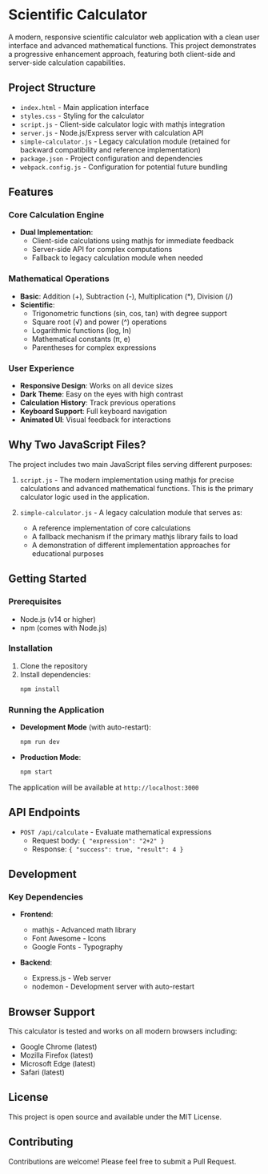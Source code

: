 # Scientific Calculator

A modern, responsive scientific calculator web application with a clean user interface and advanced mathematical functions. This project demonstrates a progressive enhancement approach, featuring both client-side and server-side calculation capabilities.

## Project Structure

- `index.html` - Main application interface
- `styles.css` - Styling for the calculator
- `script.js` - Client-side calculator logic with mathjs integration
- `server.js` - Node.js/Express server with calculation API
- `simple-calculator.js` - Legacy calculation module (retained for backward compatibility and reference implementation)
- `package.json` - Project configuration and dependencies
- `webpack.config.js` - Configuration for potential future bundling

## Features

### Core Calculation Engine
- **Dual Implementation**:
  - Client-side calculations using mathjs for immediate feedback
  - Server-side API for complex computations
  - Fallback to legacy calculation module when needed

### Mathematical Operations
- **Basic**: Addition (+), Subtraction (-), Multiplication (*), Division (/)
- **Scientific**:
  - Trigonometric functions (sin, cos, tan) with degree support
  - Square root (√) and power (^) operations
  - Logarithmic functions (log, ln)
  - Mathematical constants (π, e)
  - Parentheses for complex expressions

### User Experience
- **Responsive Design**: Works on all device sizes
- **Dark Theme**: Easy on the eyes with high contrast
- **Calculation History**: Track previous operations
- **Keyboard Support**: Full keyboard navigation
- **Animated UI**: Visual feedback for interactions

## Why Two JavaScript Files?

The project includes two main JavaScript files serving different purposes:

1. `script.js` - The modern implementation using mathjs for precise calculations and advanced mathematical functions. This is the primary calculator logic used in the application.

2. `simple-calculator.js` - A legacy calculation module that serves as:
   - A reference implementation of core calculations
   - A fallback mechanism if the primary mathjs library fails to load
   - A demonstration of different implementation approaches for educational purposes

## Getting Started

### Prerequisites
- Node.js (v14 or higher)
- npm (comes with Node.js)

### Installation
1. Clone the repository
2. Install dependencies:
   ```bash
   npm install
   ```

### Running the Application
- **Development Mode** (with auto-restart):
  ```bash
  npm run dev
  ```
- **Production Mode**:
  ```bash
  npm start
  ```

The application will be available at `http://localhost:3000`

## API Endpoints

- `POST /api/calculate` - Evaluate mathematical expressions
  - Request body: `{ "expression": "2+2" }`
  - Response: `{ "success": true, "result": 4 }`

## Development

### Key Dependencies
- **Frontend**:
  - mathjs - Advanced math library
  - Font Awesome - Icons
  - Google Fonts - Typography

- **Backend**:
  - Express.js - Web server
  - nodemon - Development server with auto-restart

## Browser Support

This calculator is tested and works on all modern browsers including:
- Google Chrome (latest)
- Mozilla Firefox (latest)
- Microsoft Edge (latest)
- Safari (latest)

## License

This project is open source and available under the MIT License.

## Contributing

Contributions are welcome! Please feel free to submit a Pull Request.

